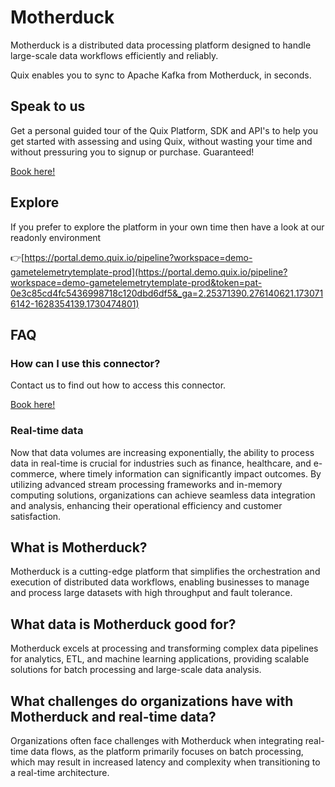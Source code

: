 <!-- START MARKDOWN -->
<!--[tech-name]-->
# Motherduck

<!--[blurb-about-tech]-->
Motherduck is a distributed data processing platform designed to handle large-scale data workflows efficiently and reliably.

Quix enables you to sync to Apache Kafka <span id="to_or_from">from</span> <span id="techname">Motherduck</span>, in seconds.

## Speak to us

Get a personal guided tour of the Quix Platform, SDK and API's to help you get started with assessing and using Quix, without wasting your time and without pressuring you to signup or purchase. Guaranteed!

[Book here!](https://quix.io/book-a-demo)


## Explore

If you prefer to explore the platform in your own time then have a look at our readonly environment

👉[https://portal.demo.quix.io/pipeline?workspace=demo-gametelemetrytemplate-prod](https://portal.demo.quix.io/pipeline?workspace=demo-gametelemetrytemplate-prod&token=pat-0e3c85cd4fc5436998718c120dbd6df5&_ga=2.25371390.276140621.1730716142-1628354139.1730474801)


## FAQ 

### How can I use this connector?

Contact us to find out how to access this connector.

[Book here!](https://quix.io/book-a-demo)

### Real-time data

Now that data volumes are increasing exponentially, the ability to process data in real-time is crucial for industries such as finance, healthcare, and e-commerce, where timely information can significantly impact outcomes. By utilizing advanced stream processing frameworks and in-memory computing solutions, organizations can achieve seamless data integration and analysis, enhancing their operational efficiency and customer satisfaction.

## What is <span id="techname">Motherduck</span>?

<!--[tech-seo-text]-->
Motherduck is a cutting-edge platform that simplifies the orchestration and execution of distributed data workflows, enabling businesses to manage and process large datasets with high throughput and fault tolerance.

## What data is <span id="techname">Motherduck</span> good for?

<!--[tech-data-seo-text]-->
Motherduck excels at processing and transforming complex data pipelines for analytics, ETL, and machine learning applications, providing scalable solutions for batch processing and large-scale data analysis.

## What challenges do organizations have with <span id="techname">Motherduck</span> and real-time data?

<!--[tech-challenges-seo-text]-->
Organizations often face challenges with Motherduck when integrating real-time data flows, as the platform primarily focuses on batch processing, which may result in increased latency and complexity when transitioning to a real-time architecture.
<!-- END MARKDOWN -->